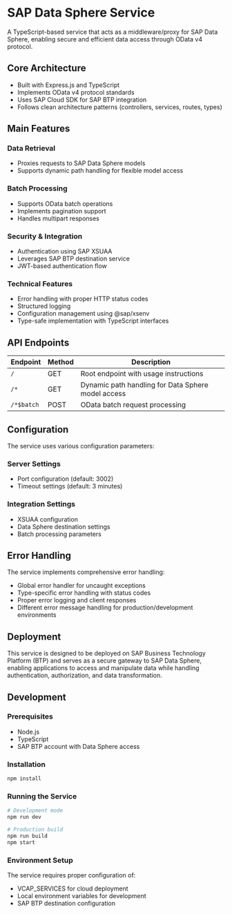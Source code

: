 # SAP Data Sphere Service

A TypeScript-based service that acts as a middleware/proxy for SAP Data Sphere, enabling secure and efficient data access through OData v4 protocol.

## Core Architecture

- Built with Express.js and TypeScript
- Implements OData v4 protocol standards
- Uses SAP Cloud SDK for SAP BTP integration
- Follows clean architecture patterns (controllers, services, routes, types)

## Main Features

### Data Retrieval
- Proxies requests to SAP Data Sphere models
- Supports dynamic path handling for flexible model access

### Batch Processing
- Supports OData batch operations
- Implements pagination support
- Handles multipart responses

### Security & Integration
- Authentication using SAP XSUAA
- Leverages SAP BTP destination service
- JWT-based authentication flow

### Technical Features
- Error handling with proper HTTP status codes
- Structured logging
- Configuration management using @sap/xsenv
- Type-safe implementation with TypeScript interfaces

## API Endpoints

| Endpoint | Method | Description |
|----------|--------|-------------|
| `/` | GET | Root endpoint with usage instructions |
| `/*` | GET | Dynamic path handling for Data Sphere model access |
| `/*$batch` | POST | OData batch request processing |

## Configuration

The service uses various configuration parameters:

### Server Settings
- Port configuration (default: 3002)
- Timeout settings (default: 3 minutes)

### Integration Settings
- XSUAA configuration
- Data Sphere destination settings
- Batch processing parameters

## Error Handling

The service implements comprehensive error handling:

- Global error handler for uncaught exceptions
- Type-specific error handling with status codes
- Proper error logging and client responses
- Different error message handling for production/development environments

## Deployment

This service is designed to be deployed on SAP Business Technology Platform (BTP) and serves as a secure gateway to SAP Data Sphere, enabling applications to access and manipulate data while handling authentication, authorization, and data transformation.

## Development

### Prerequisites
- Node.js
- TypeScript
- SAP BTP account with Data Sphere access

### Installation
```bash
npm install
```

### Running the Service
```bash
# Development mode
npm run dev

# Production build
npm run build
npm start
```

### Environment Setup
The service requires proper configuration of:
- VCAP_SERVICES for cloud deployment
- Local environment variables for development
- SAP BTP destination configuration
